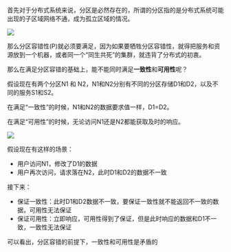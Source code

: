 首先对于分布式系统来说，分区是必然存在的，所谓的分区指的是分布式系统可能出现的子区域网络不通，成为孤立区域的情况。

![](https://secure2.wostatic.cn/static/wR1xt6M7SHfJJH75kazSYx/image.png?auth_key=1732170655-27hu81QCPrLLWNQzAwkwXi-0-2196d846659df3494a0cbe5c69116e98)

那么分区容错性(P)就必须要满足，因为如果要牺牲分区容错性，就得把服务和资源放到一个机器，或者同一个“同生共死”的集群，就违背了分布式的初衷。

那么在满足分区容错的基础上，能不能同时满足**一致性**和**可用性**呢？

假设现在有两个分区N1 和 N2，N1和N2分别有不同的分区存储D1和D2，以及不同的服务S1和S2。

在满足“一致性”的时候，N1和N2的数据要求值一样，D1=D2。

在满足“可用性”的时候，无论访问N1还是N2都能获取及时的响应。

![](https://secure2.wostatic.cn/static/pWvAhvtAWkxfe4k9iCbW3v/image.png?auth_key=1732170655-9scrdiyX3t91fmznh8NF8U-0-376b4a4982ab28556319067f4605878b)

假设现在有这样的场景：

- 用户访问N1，修改了D1的数据
- 用户再次访问，请求落在N2，此时D1和D2的数据不一致

接下来：

- 保证一致性：此时D1和D2数据不一致，要保证一致性就不能返回不一致的数据，可用性无法保证
- 保证可用性：立即响应，可用性得到了保证，但是此时响应的数据和D1不一致，一致性无法保证



可以看出，分区容错的前提下，一致性和可用性是矛盾的

